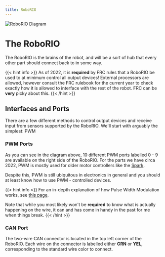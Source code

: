 ```yaml
---
title: RoboRIO
---
```



![RoboRIO Diagram](/electrical-book/img/modules/roborio_diagram.png#center)


# The RoboRIO

The RoboRIO is the brains of the robot, and will be a sort of hub that every other part should connect back to in some way.

{{< hint info >}}
As of 2022, it is **required** by FRC rules that a RoboRIO be used to at minimum control all output devices!
External processors are allowed, however consult the FRC rulebook for the current year to check exactly how it is allowed to interface with the rest of the robot.
FRC can be **very** picky about this.
{{< /hint >}}

## Interfaces and Ports
There are a few different methods to control output devices and receive input from sensors supported by the RoboRIO.
We'll start with arguably the simplest: PWM

### PWM Ports
As you can see in the diagram above, 10 different PWM ports labelled 0 - 9 are available on the right side of the RoboRIO.
For the parts we have circa 2022, PWM is mostly used for older motor controllers like the [Spark](/electrical-book/docs/reference/motorcon/spark).

Despite this, PWM is still ubiquitous in electronics in general and you should at least know how to use PWM - controlled devices.

{{< hint info >}}
For an in-depth explanation of how Pulse Width Modulation works, see [this page](/electrical-book/docs/structure/ee/pwm).

Note that while you most likely won't be **required** to know what is actually happening on the wire, it can and has come in handy in the past for me when things break.
{{< /hint >}}

### CAN Port
The two-wire CAN connector is located in the top left corner of the RoboRIO.
Each wire on the connector is labelled either **GRN** or **YEL**, corresponding to the standard wire color to connect.

